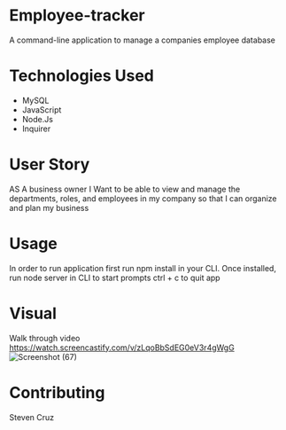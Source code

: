# Employee-tracker
A command-line application to manage a companies employee database

# Technologies Used
* MySQL
* JavaScript
* Node.Js
* Inquirer

# User Story
AS A business owner
I Want to be able to view and manage the departments, roles, and employees in my company
so that I can organize and plan my business


# Usage
In order to run application first run npm install in your CLI. Once installed, run node server in CLI to start prompts
ctrl + c to quit app

# Visual
Walk through video https://watch.screencastify.com/v/zLqoBbSdEG0eV3r4gWgG
![Screenshot (67)](https://user-images.githubusercontent.com/92316250/152030799-32eaf744-f17d-43f8-a335-33d0751a73f2.png)


# Contributing
Steven Cruz
